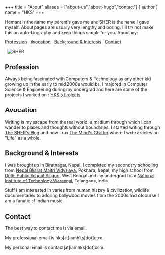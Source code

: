 +++
title = "About"
aliases = ["about-us","about-hugo","contact"]
[ author ]
  name = "HKS"
+++

Hemant is the name my parent's gave me and SHER is the name I gave myself.
About pages are usually very lengthy and boring. I'll try not make this an auto-biography and keep things simple for you. About my:

[Profession](#profession) &nbsp; [Avocation](#avocation) &nbsp; [Background & Interests](#background--interests) &nbsp; [Contact](#contact)

&nbsp;
![SHER](/Tcover.jpg)

## Profession
Always being fascinated with Computers & Technology as any other kid growing up in the early to mid 2000s would be, I majored in Computer Science & Engineering during my undergrad and here are some of the projects I worked on : [HKS's Projects](https://iamhks.com/projects).

## Avocation
Writing is my escape from the real world, a medium through which I can wander to places and thoughts without boundaries. I started writing through [The SHER's Blog](https://blog.iamhks.com) and now I run [The Mind's Chatter](https://www.themindschatter.com) where I write articles on "Life" as a whole.

## Background & Interests
I was brought up in Biratnagar, Nepal. I completed my secondary schooling from [Nepal Bharat Maitri Vidyalaya](https://www.nbmv.edu.np/), Pokhara, Nepal; my high school from [Delhi Public School Siliguri](https://www.dpssiliguri.com/), West Bengal and my undergrad from [National Institute of Technology Warangal](https://www.nitw.ac.in), Telangana, India. 

Stuff I am interested in varies from human history & civilization, wildlife documentaries to adoring bollywood movies from the 2000s and ofcourse I am a fanatic of Indian music.

## Contact
The best way to contact me is via email. 

My professional email is hks[at]iamhks[dot]com.

My personal email is contact[at]iamhks[dot]com.